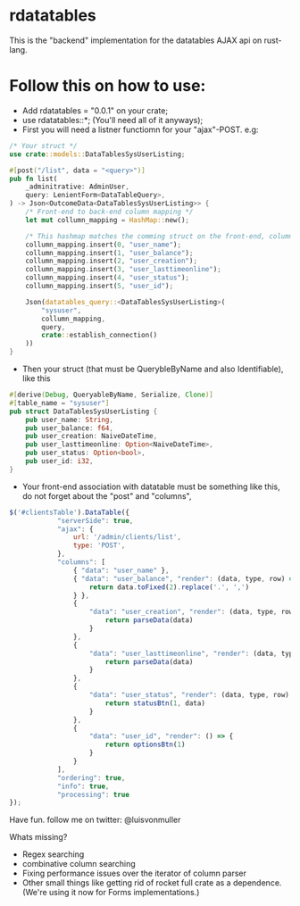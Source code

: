 # rdatatables
This is the "backend" implementation for the datatables AJAX api on rust-lang.

# Follow this on how to use: 
* Add rdatatables = "0.0.1" on your crate;
* use rdatatables::*; (You'll need all of it anyways);
* First you will need a listner functiomn for your "ajax"-POST. 
e.g:

```rust
/* Your struct */
use crate::models::DataTablesSysUserListing;

#[post("/list", data = "<query>")]
pub fn list(
    _adminitrative: AdminUser,
    query: LenientForm<DataTableQuery>,
) -> Json<OutcomeData<DataTablesSysUserListing>> {
    /* Front-end to back-end column mapping */
    let mut collumn_mapping = HashMap::new();

    /* This hashmap matches the comming struct on the front-end, columns object array on js. */
    collumn_mapping.insert(0, "user_name");
    collumn_mapping.insert(1, "user_balance");
    collumn_mapping.insert(2, "user_creation");
    collumn_mapping.insert(3, "user_lasttimeonline");
    collumn_mapping.insert(4, "user_status");
    collumn_mapping.insert(5, "user_id");

    Json(datatables_query::<DataTablesSysUserListing>(
        "sysuser",
        collumn_mapping,
        query,
        crate::establish_connection()
    ))
}
```

* Then your struct (that must be QuerybleByName and also Identifiable), like this
```rust 
#[derive(Debug, QueryableByName, Serialize, Clone)]
#[table_name = "sysuser"]
pub struct DataTablesSysUserListing {
    pub user_name: String,
    pub user_balance: f64,
    pub user_creation: NaiveDateTime,
    pub user_lasttimeonline: Option<NaiveDateTime>,
    pub user_status: Option<bool>,
    pub user_id: i32,
}

```
* Your front-end association with datatable must be something like this, do not forget about the "post" and "columns",
```js
$('#clientsTable').DataTable({
			"serverSide": true,
			"ajax": {
				url: '/admin/clients/list',
				type: 'POST',
			},
			"columns": [
				{ "data": "user_name" },
				{ "data": "user_balance", "render": (data, type, row) => {
					return data.toFixed(2).replace('.', ',')
				} },
				{
					"data": "user_creation", "render": (data, type, row) => {
						return parseData(data)
					}
				},
				{
					"data": "user_lasttimeonline", "render": (data, type, row) => {
						return parseData(data)
					}
				},
				{
					"data": "user_status", "render": (data, type, row) => {
						return statusBtn(1, data)
					}
				},
				{
					"data": "user_id", "render": () => {
						return optionsBtn(1)
					}
				}
			],
			"ordering": true,
			"info": true,
			"processing": true
});

```

Have fun. 
follow me on twitter: @luisvonmuller 

Whats missing? 
* Regex searching
* combinative column searching
* Fixing performance issues over the iterator of column parser
* Other small things like getting rid of rocket full crate as a dependence. (We're using it now for Forms implementations.)
